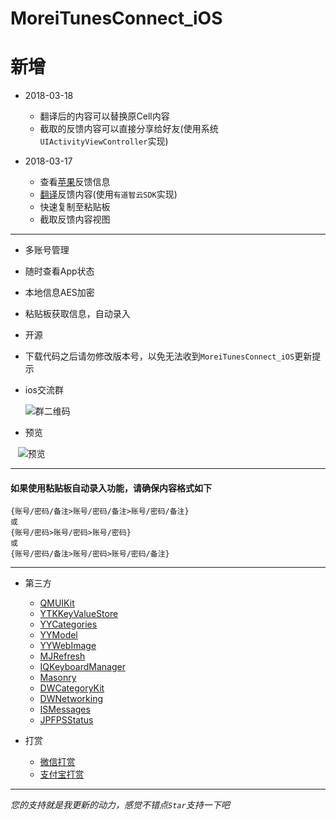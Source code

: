 # MoreiTunesConnect_iOS

# 新增
- 2018-03-18
    - 翻译后的内容可以替换原Cell内容
    - 截取的反馈内容可以直接分享给好友(使用系统```UIActivityViewController```实现)
    
- 2018-03-17
    - 查看[苹果](https://idmsa.apple.com/IDMSWebAuth/login?appIdKey=891bd3417a7776362562d2197f89480a8547b108fd934911bcbea0110d07f757&path=%2Faccount%2F&rv=1)反馈信息 
    - [翻译](http://ai.youdao.com)反馈内容(使用```有道智云SDK```实现)
    - 快速复制至粘贴板
    - 截取反馈内容视图
    
----
- 多账号管理
- 随时查看App状态
- 本地信息AES加密
- 粘贴板获取信息，自动录入
- 开源
- 下载代码之后请勿修改版本号，以免无法收到```MoreiTunesConnect_iOS```更新提示
- ios交流群

    ![群二维码](https://github.com/CoderDwang/MoreiTunesConnect_iOS/blob/master/Picture/群二维码.png)
    
- 预览

    ![预览](https://github.com/CoderDwang/MoreiTunesConnect_iOS/blob/master/Picture/预览图.gif)


---
#### 如果使用粘贴板自动录入功能，请确保内容格式如下
    {账号/密码/备注>账号/密码/备注>账号/密码/备注}
    或
    {账号/密码>账号/密码>账号/密码}
    或
    {账号/密码/备注>账号/密码>账号/密码/备注}

---

- 第三方
    - [QMUIKit](https://github.com/QMUI/QMUI_iOS)
    - [YTKKeyValueStore](https://github.com/yuantiku/YTKKeyValueStore)
    - [YYCategories](https://github.com/ibireme/YYCategories)
    - [YYModel](https://github.com/ibireme/YYModel)
    - [YYWebImage](https://github.com/ibireme/YYWebImage)
    - [MJRefresh](https://github.com/CoderMJLee/MJRefresh)
    - [IQKeyboardManager](https://github.com/hackiftekhar/IQKeyboardManager)
    - [Masonry](https://github.com/SnapKit/Masonry)
    - [DWCategoryKit](https://github.com/CoderDwang/DWCategoryKit)
    - [DWNetworking](https://github.com/CoderDwang/DWNetworking)
    - [ISMessages](https://github.com/ilyainyushin/ISMessages)
    - [JPFPSStatus](https://github.com/joggerplus/JPFPSStatus)

- 打赏
    - [微信打赏](https://github.com/CoderDwang/MoreiTunesConnect_iOS/blob/master/Picture/Pay/WeChat.JPG)
    - [支付宝打赏](https://github.com/CoderDwang/MoreiTunesConnect_iOS/blob/master/Picture/Pay/Ali.JPG)

---
*您的支持就是我更新的动力，感觉不错点```Star```支持一下吧*






